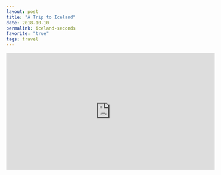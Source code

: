 ```yaml
---
layout: post
title: "A Trip to Iceland"
date: 2018-10-10
permalink: iceland-seconds
favorite: "true"
tags: travel
---
```


<iframe width="560" height="315" src="https://youtu.be/21-l20XCUg4" frameborder="0" allow="accelerometer; autoplay; encrypted-media; gyroscope; picture-in-picture" allowfullscreen></iframe>
